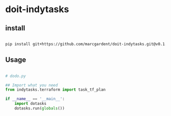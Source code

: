 
# doit-indytasks

## install

```sh

pip install git+https://github.com/marcgardent/doit-indytasks.git@v0.1.0

```

## Usage

```python

# dodo.py

## Import what you need
from indytasks.terraform import task_tf_plan

if __name__ == '__main__':
    import dotasks
    dotasks.run(globals())
    
```